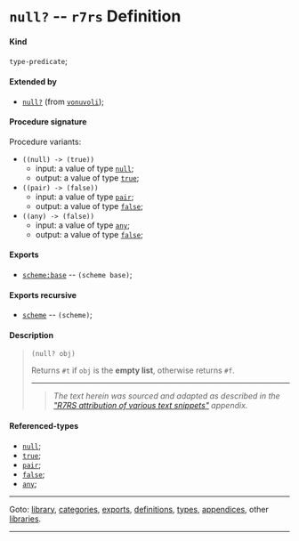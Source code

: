

<a id='definition__r7rs__null_3f'></a>

# `null?` -- `r7rs` Definition


<a id='definition__r7rs__null_3f__kind'></a>

#### Kind

`type-predicate`;


<a id='definition__r7rs__null_3f__extended-by'></a>

#### Extended by

 * [`null?`](../../vonuvoli/definitions/null_3f.md#definition__vonuvoli__null_3f) (from [`vonuvoli`](../../vonuvoli/_index.md#library__vonuvoli));


<a id='definition__r7rs__null_3f__procedure-signature'></a>

#### Procedure signature

Procedure variants:
 * `((null) -> (true))`
   * input: a value of type [`null`](../../r7rs/types/null.md#type__r7rs__null);
   * output: a value of type [`true`](../../r7rs/types/true.md#type__r7rs__true);
 * `((pair) -> (false))`
   * input: a value of type [`pair`](../../r7rs/types/pair.md#type__r7rs__pair);
   * output: a value of type [`false`](../../r7rs/types/false.md#type__r7rs__false);
 * `((any) -> (false))`
   * input: a value of type [`any`](../../r7rs/types/any.md#type__r7rs__any);
   * output: a value of type [`false`](../../r7rs/types/false.md#type__r7rs__false);


<a id='definition__r7rs__null_3f__exports'></a>

#### Exports

 * [`scheme:base`](../../r7rs/exports/scheme_3a_base.md#export__r7rs__scheme_3a_base) -- `(scheme base)`;


<a id='definition__r7rs__null_3f__exports-recursive'></a>

#### Exports recursive

 * [`scheme`](../../r7rs/exports/scheme.md#export__r7rs__scheme) -- `(scheme)`;


<a id='definition__r7rs__null_3f__description'></a>

#### Description

> ````
> (null? obj)
> ````
> 
> 
> Returns `#t` if `obj` is the __empty list__,
> otherwise returns `#f`.
> 
> 
> ----
> > *The text herein was sourced and adapted as described in the ["R7RS attribution of various text snippets"](../../r7rs/appendices/attribution.md#appendix__r7rs__attribution) appendix.*


<a id='definition__r7rs__null_3f__referenced-types'></a>

#### Referenced-types

 * [`null`](../../r7rs/types/null.md#type__r7rs__null);
 * [`true`](../../r7rs/types/true.md#type__r7rs__true);
 * [`pair`](../../r7rs/types/pair.md#type__r7rs__pair);
 * [`false`](../../r7rs/types/false.md#type__r7rs__false);
 * [`any`](../../r7rs/types/any.md#type__r7rs__any);

----

Goto: [library](../../r7rs/_index.md#library__r7rs), [categories](../../r7rs/categories/_index.md#toc__r7rs__categories), [exports](../../r7rs/exports/_index.md#toc__r7rs__exports), [definitions](../../r7rs/definitions/_index.md#toc__r7rs__definitions), [types](../../r7rs/types/_index.md#toc__r7rs__types), [appendices](../../r7rs/appendices/_index.md#toc__r7rs__appendices), other [libraries](../../_libraries.md#toc__libraries).

----

